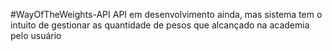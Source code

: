#WayOfTheWeights-API
API em desenvolvimento ainda, mas sistema tem o intuito de gestionar as quantidade de pesos que alcançado na academia pelo usuário
